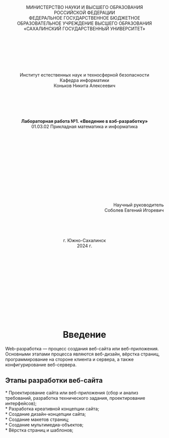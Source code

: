 <p align = "center">МИНИСТЕРСТВО НАУКИ И ВЫСШЕГО ОБРАЗОВАНИЯ<br>
РОССИЙСКОЙ ФЕДЕРАЦИИ<br>
ФЕДЕРАЛЬНОЕ ГОСУДАРСТВЕННОЕ БЮДЖЕТНОЕ<br>
ОБРАЗОВАТЕЛЬНОЕ УЧРЕЖДЕНИЕ ВЫСШЕГО ОБРАЗОВАНИЯ<br>
«САХАЛИНСКИЙ ГОСУДАРСТВЕННЫЙ УНИВЕРСИТЕТ»</p>
<br><br><br><br><br><br>
<p align = "center">Институт естественных наук и техносферной безопасности<br>Кафедра информатики<br>Коньков Никита Алексеевич</p>
<br><br><br>
<p align = "center"><br><strong>Лабораторная работа №1. «Введение в вэб-разработку»</strong><br>01.03.02 Прикладная математика и информатика</p>
<br><br><br><br><br><br><br><br><br><br><br><br>
<p align = "right">Научный руководитель<br>
Соболев Евгений Игоревич</p>
<br><br><br>
<p align = "center">г. Южно-Сахалинск<br>2024 г.</p>
<br><br><br><br><br><br><br><br><br><br><br><br>

<h1 align = "center">Введение</h1>
<p>Web-разработка — процесс создания веб-сайта или веб-приложения. Основными этапами процесса являются веб-дизайн, вёрстка страниц, программирование на стороне клиента и сервера, а также конфигурирование веб-сервера.</p>
<h2 font = "bold">Этапы разработки веб-сайта</h2>
<p>* Проектирование сайта или веб-приложения (сбор и анализ требований, разработка технического задания, проектирование интерфейсов);<br>
* Разработка креативной концепции сайта;<br>
* Создание дизайн-концепции сайта;<br>
* Создание макетов страниц;<br>
* Создание мультимедиа-объектов;<br>
* Вёрстка страниц и шаблонов;</p>
